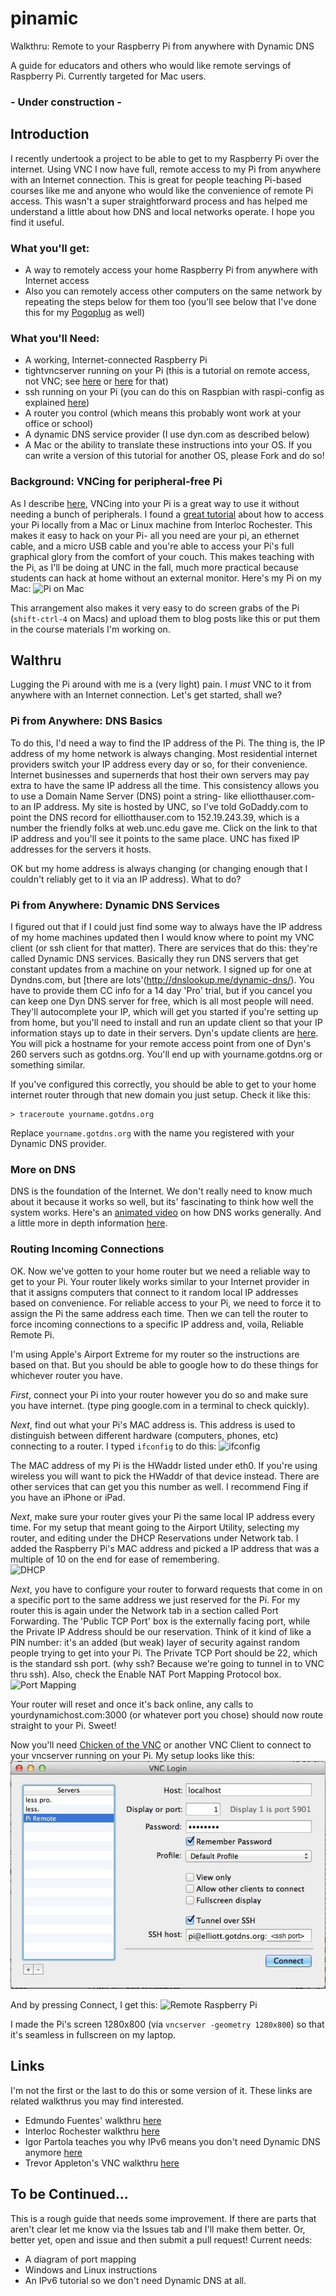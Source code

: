 pinamic
=======

Walkthru: Remote to your Raspberry Pi from anywhere with Dynamic DNS

A guide for educators and others who would like remote servings of Raspberry Pi.  Currently targeted for Mac users.

### - Under construction -

## Introduction
I recently undertook a project to be able to get to my Raspberry Pi over the internet.  Using VNC I now have full, remote access to my Pi from anywhere with an Internet connection.  This is great for people teaching Pi-based courses like me and anyone who would like the convenience of remote Pi access.  This wasn't a super straightforward process and has helped me understand a little about how DNS and local networks operate.  I hope you find it useful.

### What you'll get:
* A way to remotely access your home Raspberry Pi from anywhere with Internet access
* Also you can remotely access other computers on the same network by repeating the steps below for them too (you'll see below that I've done this for my [Pogoplug](https://plus.google.com/u/0/101710108233003380197/posts/LjnVTUKgUjH) as well)

### What you'll Need:
* A working, Internet-connected Raspberry Pi
* tightvncserver running on your Pi (this is a  tutorial on remote access, not VNC; see [here](http://trevorappleton.blogspot.com/2013/03/remotely-connect-to-raspberry-pi-desktop.html) or [here](http://interlockroc.org/2012/12/06/raspberry-pi-macgyver/) for that)
* ssh running on your Pi (you can do this on Raspbian with raspi-config as explained [here](http://elinux.org/RPi_raspi-config#ssh_-_Enable_or_disable_ssh_server))
* A router you control (which means this probably wont work at your office or school)
* A dynamic DNS service provider (I use dyn.com as described below)
* A Mac or the ability to translate these instructions into your OS.  If you can write a version of this tutorial for another OS, please Fork and do so!

### Background: VNCing for peripheral-free Pi
As I describe [here](http://hastac.org/blogs/eah13/2013/02/16/how-i-use-hastac-case-study), VNCing into your Pi is a great way to use it without needing a bunch of peripherals.  I found a [great tutorial](http://interlockroc.org/2012/12/06/raspberry-pi-macgyver/) about how to access your Pi locally from a Mac or Linux machine from Interloc Rochester.  This makes it easy to hack on your Pi- all you need are your pi, an ethernet cable, and a micro USB cable and you're able to access your Pi's full graphical glory from the comfort of your couch.  This makes teaching with the Pi, as I'll be doing at UNC in the fall, much more practical because students can hack at home without an external monitor.  Here's my Pi on my Mac:
![Pi on Mac](https://raw.github.com/eah13/pinamic/master/images/pionmac.png)


This arrangement also makes it very easy to do screen grabs of the Pi (`shift-ctrl-4` on Macs) and upload them to blog posts like this or put them in the course materials I'm working on.

## Walthru
Lugging the Pi around with me is a (very light) pain.  I *must* VNC to it from anywhere with an Internet connection.  Let's get started, shall we?

### Pi from Anywhere: DNS Basics
To do this, I'd need a way to find the IP address of the Pi.  The thing is, the IP address of my home network is always changing.  Most residential internet providers switch your IP address every day or so, for their convenience.  Internet businesses and supernerds that host their own servers may pay extra to have the same IP address all the time.  This consistency allows you to use a Domain Name Server (DNS) point a string- like elliotthauser.com- to an IP address.  My site is hosted by UNC, so I've told GoDaddy.com to point the DNS record for elliotthauser.com to 152.19.243.39, which is a number the friendly folks at web.unc.edu gave me.  Click on the link to that IP address and you'll see it points to the same place.  UNC has fixed IP addresses for the servers it hosts.

OK but my home address is always changing (or changing enough that I couldn't reliably get to it via an IP address).  What to do?

### Pi from Anywhere: Dynamic DNS Services
I figured out that if I could just find some way to always have the IP address of my home machines updated then I would know where to point my VNC client (or ssh client for that matter).  There are services that do this: they're called Dynamic DNS services.  Basically they run DNS servers that get constant updates from a machine on your network.  I signed up for one at Dyndns.com, but [there are lots'(http://dnslookup.me/dynamic-dns/).  You have to provide them CC info for a 14 day 'Pro' trial, but if you cancel you can keep one Dyn DNS server for free, which is all most people will need.  They'll autocomplete your IP, which will get you started if you're setting up from home, but you'll need to install and run an update client so that your IP information stays up to date in their servers.  Dyn's update clients are [here](http://dyn.com/support/clients/).  You will pick a hostname for your remote access point from one of Dyn's 260 servers such as gotdns.org.  You'll end up with yourname.gotdns.org or something similar.

If you've configured this correctly, you should be able to get to your home internet router through that new domain you just setup.  Check it like this:
```
> traceroute yourname.gotdns.org
```
Replace `yourname.gotdns.org` with the name you registered with your Dynamic DNS provider.

### More on DNS
DNS is the foundation of the Internet.  We don't really need to know much about it because it works so well, but its' fascinating to think how well the system works.  Here's an [animated video](http://www.youtube.com/watch?feature=player_embedded&v=2ZUxoi7YNgs
) on how DNS works generally.  And a little more in depth information [here](http://www.howstuffworks.com/dns.htm).

### Routing Incoming Connections
OK.  Now we've gotten to your home router but we need a reliable way to get to your Pi.  Your router likely works similar to your Internet provider in that it assigns computers that connect to it random local IP addresses based on convenience.  For reliable access to your Pi, we need to force it to assign the Pi the same address each time.  Then we can tell the router to force incoming connections to a specific IP address and, voila, Reliable Remote Pi.

I'm using Apple's Airport Extreme for my router so the instructions are based on that.  But you should be able to google how to do these things for whichever router you have.

 

*First*, connect your Pi into your router however you do so and make sure you have internet.  (type ping google.com in a terminal to check quickly).

*Next*, find out what your Pi's MAC address is.  This address is used to distinguish between different hardware (computers, phones, etc) connecting to a router.  I typed `ifconfig` to do this:
![ifconfig](https://raw.github.com/eah13/pinamic/master/images/ifconfig.jpg)

The MAC address of my Pi is the HWaddr listed under eth0.  If you're using wireless you will want to pick the HWaddr of that device instead.  There are other services that can get you this number as well.  I recommend Fing if you have an iPhone or iPad.

*Next*, make sure your router gives your Pi the same  local IP address every time.  For my setup that meant going to the Airport Utility, selecting my router, and editing under the DHCP Reservations under Network tab.  I added the Raspberry Pi's MAC address and picked a IP address that was a multiple of 10 on the end for ease of remembering.  
![DHCP](https://raw.github.com/eah13/pinamic/master/images/dhcpreserv.jpg)

*Next*, you have to configure your router to forward requests that come in on a specific port to the same address we just reserved for the Pi. For my router this is again under the Network tab in a section called Port Forwarding.  The 'Public TCP Port' box is the externally facing port, while the Private IP Address should be our reservation.  Think of it kind of like a PIN number: it's an added (but weak) layer of security against random people trying to get into your Pi.  The Private TCP Port should be 22, which is the standard ssh port. (why ssh?  Because we're going to tunnel in to VNC thru ssh).  Also, check the Enable NAT Port Mapping Protocol box.
![Port Mapping](https://raw.github.com/eah13/pinamic/master/images/portmapping.jpg)

Your router will reset and once it's back online, any calls to yourdynamichost.com:3000 (or whatever port you chose) should now route straight to your Pi.  Sweet!

 

Now you'll need [Chicken of the VNC](http://sourceforge.net/projects/chicken/files/?source=navbar) or another VNC Client to connect to your vncserver running on your Pi. My setup looks like this:
![VNC Setup](https://github.com/eah13/pinamic/blob/master/images/VNCsetup.jpg)


And by pressing Connect, I get this:
![Remote Raspberry Pi](https://raw.github.com/eah13/pinamic/master/images/remotepi.jpg)


 

I made the Pi's screen 1280x800 (via `vncserver -geometry 1280x800`) so that it's seamless in fullscreen on my laptop.

 
## Links
I'm not the first or the last to do this or some version of it.  These links are related walkthrus you may find interested.
* Edmundo Fuentes' walkthru [here](http://edmundofuentes.com/post/45179343394/raspberry-pi-without-keyboard-mouse-nor-screen)
* Interloc Rochester walkthru [here](http://interlockroc.org/2012/12/06/raspberry-pi-macgyver/)
* Igor Partola teaches you why IPv6 means you don't need Dynamic DNS anymore [here](http://igorpartola.com/ipv6-2/you-need-ipv6-now-and-heres-how-to-get-it)
* Trevor Appleton's VNC walkthru [here](http://trevorappleton.blogspot.com/2013/03/remotely-connect-to-raspberry-pi-desktop.html)

## To be Continued...
This is a rough guide that needs some improvement.  If there are parts that aren't clear let me know via the Issues tab and I'll make them better.  Or, better yet, open and issue and then submit a pull request!  Current needs:
* A diagram of port mapping
* Windows and Linux instructions
* An IPv6 tutorial so we don't need Dynamic DNS at all.
